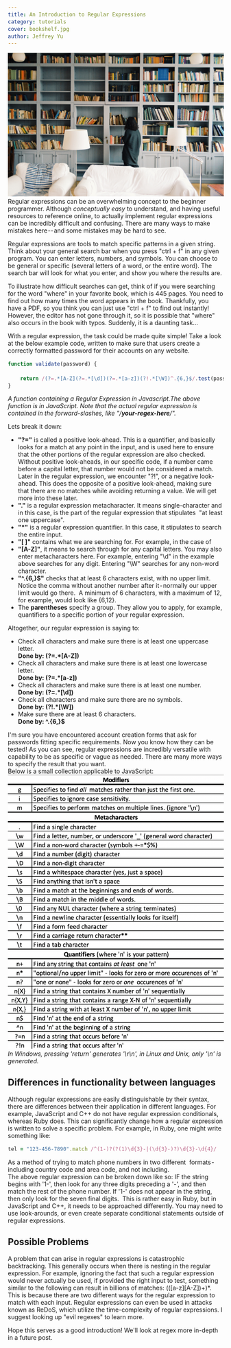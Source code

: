 ```yaml
---
title: An Introduction to Regular Expressions
category: tutorials
cover: bookshelf.jpg
author: Jeffrey Yu
---
```


![bookshelf](./bookshelf.jpg "photo by Radu Marcusu on Unsplash")
Regular expressions can be an overwhelming concept to the beginner programmer. Although _conceptually easy_ to understand, and having useful resources to reference online, to actually implement regular expressions can be incredibly difficult and confusing. There are many ways to make mistakes here -- and some mistakes may be hard to see.

Regular expressions are tools to match specific patterns in a given string. Think about your general search bar when you press "ctrl + f" in any given program. You can enter letters, numbers, and symbols. You can choose to be general or specific (several letters of a word, or the entire word). The search bar will look for what you enter, and show you where the results are. 

To illustrate how difficult searches can get, think of if you were searching for the word "where" in your favorite book, which is 445 pages. You need to find out how many times the word appears in the book. Thankfully, you have a PDF, so you think you can just use "ctrl + f" to find out instantly! However, the editor has not gone through it, so it is possible that "where" also occurs in the book with typos. Suddenly, it is a daunting task…

With a regular expression, the task could be made quite simple! Take a look at the below example code, written to make sure that users create a correctly formatted password for their accounts on any website.

```javascript
function validate(password) {

    return /(?=.*[A-Z](?=.*[\d])(?=.*[a-z])(?!.*[\W])^.{6,}$/.test(password));
}
```

_A function containing a Regular Expression in Javascript.The above function is in JavaScript. Note that the actual regular expression is contained in the forward-slashes, like "/**your-regex-here**/"._

Lets break it down:
* **"?="** is called a positive look-ahead. This is a quantifier, and basically looks for a match at any point in the input, and is used here to ensure that the other portions of the regular expression are also checked. Without positive look-aheads, in our specific code, if a number came before a capital letter, that number would not be considered a match. Later in the regular expression, we encounter "?!", or a negative look-ahead. This does the opposite of a positive look-ahead, making sure that there are no matches while avoiding returning a value. We will get more into these later. 
* **"."** is a regular expression metacharacter. It means single-character and in this case, is the part of the regular expression that stipulates 
"at least one uppercase".
* **"*"** is a regular expression quantifier. In this case, it stipulates to search the entire input. 
* **"[ ]"** contains what we are searching for. For example, in the case of 
* **"[A-Z]"**, it means to search through for any capital letters. You may also enter metacharacters here. For example, entering "\d" in the example above searches for any digit. Entering "\W" searches for any non-word character.
* **"^.{6,}$"** checks that at least 6 characters exist, with no upper limit. Notice the comma without another number after it - normally our upper limit would go there. 
A minimum of 6 characters, with a maximum of 12, for example, would look like {6,12}.
* The **parentheses** specify a group. They allow you to apply, for example, quantifiers to a specific portion of your regular expression. 

Altogether, our regular expression is saying to: 
* Check all characters and make sure there is at least one uppercase letter.  
**Done by: (?=.*[A-Z])**
* Check all characters and make sure there is at least one lowercase letter.  
**Done by: (?=.*[a-z])**
* Check all characters and make sure there is at least one number.   
**Done by: (?=.*[\d])**
* Check all characters and make sure there are no symbols.  
**Done by: (?!.*[\W])**
* Make sure there are at least 6 characters.   
**Done by: ^.{6,}$**

I'm sure you have encountered account creation forms that ask for passwords fitting specific requirements. Now you know how they can be tested! As you can see, regular expressions are incredibly versatile with capability to be as specific or vague as needed. There are many more ways to specify the result that you want.  
Below is a small collection applicable to JavaScript:
![regex-chart](./regex-chart-js.png "chart from w3schools.com")
_In Windows, pressing 'return' generates '\r\n', in Linux and Unix, only '\n' is generated._

## Differences in functionality between languages
Although regular expressions are easily distinguishable by their syntax, there are differences between their application in different languages. For example, JavaScript and C++ do not have regular expression conditionals, whereas Ruby does. This can significantly change how a regular expression is written to solve a specific problem. For example, in Ruby, one might write something like:

```ruby
tel = "123-456-7890".match /^(1-)?(?(1)\d{3}-|(\d{3}-)?)\d{3}-\d{4}/
```

As a method of trying to match phone numbers in two different 
formats - including country code and area code, and not including.  
The above regular expression can be broken down like so: IF the string begins with '1-', then look for any three digits preceding a '-', and then match the rest of the phone number. If '1-' does not appear in the string, then only look for the seven final digits. 
This is rather easy in Ruby, but in JavaScript and C++, it needs to be approached differently. You may need to use look-arounds, or even create separate conditional statements outside of regular expressions. 
## Possible Problems
A problem that can arise in regular expressions is catastrophic backtracking. This generally occurs when there is nesting in the regular expression. For example, ignoring the fact that such a regular expression would never actually be used, if provided the right input to test, something similar to the following can result in billions of matches: (([a-z][A-Z])+)*. This is because there are two different ways for the regular expression to match with each input. Regular expressions can even be used in attacks known as ReDoS, which utilize the time-complexity of regular expressions. I suggest looking up "evil regexes" to learn more.

Hope this serves as a good introduction! We'll look at regex more in-depth in a future post.
